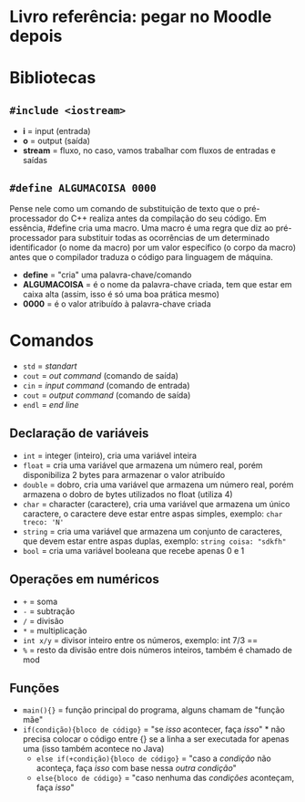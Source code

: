 # Livro referência: pegar no Moodle depois
# Bibliotecas
## `#include <iostream>`
* **i** = input (entrada)
* **o** = output (saída)
* **stream** = fluxo, no caso, vamos trabalhar com fluxos de entradas e saídas
## `#define ALGUMACOISA 0000`
Pense nele como um comando de substituição de texto que o pré-processador do C++ realiza antes da compilação do seu código. Em essência, #define cria uma macro. Uma macro é uma regra que diz ao pré-processador para substituir todas as ocorrências de um determinado identificador (o nome da macro) por um valor específico (o corpo da macro) antes que o compilador traduza o código para linguagem de máquina.
* **define** = "cria" uma palavra-chave/comando
* **ALGUMACOISA** = é o nome da palavra-chave criada, tem que estar em caixa alta (assim, isso é só uma boa prática mesmo)
* **0000** = é o valor atribuído à palavra-chave criada

# Comandos
* `std` = *standart*
* `cout` = *out command* (comando de saída)
* `cin` = *input command* (comando de entrada)
* `cout` = *output command* (comando de saída)
* `endl` = *end line*

## Declaração de variáveis
* `int` = integer (inteiro), cria uma variável inteira
* `float` = cria uma variável que armazena um número real, porém disponibiliza 2 bytes para armazenar o valor atribuído
* `double` = dobro, cria uma variável que armazena um número real, porém armazena o dobro de bytes utilizados no float (utiliza 4)
* `char` = character (caractere), cria uma variável que armazena um único caractere, o caractere deve estar entre aspas simples, exemplo: `char treco: 'N'`
* `string` = cria uma variável que armazena um conjunto de caracteres, que devem estar entre aspas duplas, exemplo: `string coisa: "sdkfh"`
* `bool` = cria uma variável booleana que recebe apenas 0 e 1

## Operações em numéricos
* `+` = soma
* `-` = subtração
* `/` = divisão
* `*` = multiplicação
* `int x/y` =  divisor inteiro entre os números, exemplo: int 7/3 ==
* `%` = resto da divisão entre dois números inteiros, também é chamado de mod

## Funções
* `main(){}` = função principal do programa, alguns chamam de "função mãe"
* `if(condição){bloco de código}` = "se *isso* acontecer, faça *isso*"
        * não precisa colocar o código entre {} se a linha a ser executada for apenas uma (isso também acontece no Java)
    * `else if(+condição){bloco de código}` = "caso a *condição* não aconteça, faça *isso* com base nessa *outra condição*"
    * `else{bloco de código}` = "caso nenhuma das *condições* aconteçam, faça *isso*"